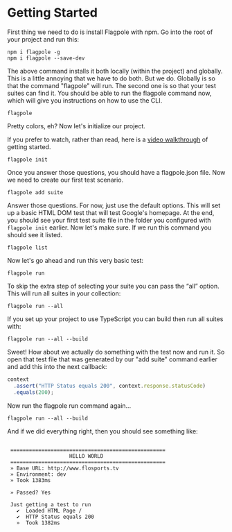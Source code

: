 # Getting Started

First thing we need to do is install Flagpole with npm. Go into the root of your project and run this:

```cli
npm i flagpole -g
npm i flagpole --save-dev
```

The above command installs it both locally (within the project) and globally. This is a little annoying that we have to do both. But we do. Globally is so that the command "flagpole" will run. The second one is so that your test suites can find it. You should be able to run the flagpole command now, which will give you instructions on how to use the CLI.

```cli
flagpole
```

Pretty colors, eh? Now let's initialize our project.

If you prefer to watch, rather than read, here is a [video walkthrough](https://www.youtube.com/watch?v=d29m9eg7AV4) of getting started.

```cli
flagpole init
```

Once you answer those questions, you should have a flagpole.json file. Now we need to create our first test scenario.

```cli
flagpole add suite
```

Answer those questions. For now, just use the default options. This will set up a basic HTML DOM test that will test Google's homepage. At the end, you should see your first test suite file in the folder you configured with `flagpole init` earlier. Now let's make sure. If we run this command you should see it listed.

```cli
flagpole list
```

Now let's go ahead and run this very basic test:

```cli
flagpole run
```

To skip the extra step of selecting your suite you can pass the “all” option. This will run all suites in your collection:

```cli
flagpole run --all
```

If you set up your project to use TypeScript you can build then run all suites with:

```cli
flagpole run --all --build
```

Sweet! How about we actually do something with the test now and run it. So open that test file that was generated by our "add suite" command earlier and add this into the next callback:

```javascript
context
  .assert("HTTP Status equals 200", context.response.statusCode)
  .equals(200);
```

Now run the flagpole run command again...

```cli
flagpole run --all --build
```

And if we did everything right, then you should see something like:

```text

 ==================================================
                    HELLO WORLD
 ==================================================
 » Base URL: http://www.flosports.tv
 » Environment: dev
 » Took 1383ms

 » Passed? Yes

 Just getting a test to run
   ✔  Loaded HTML Page /
   ✔  HTTP Status equals 200
   »  Took 1382ms

```
